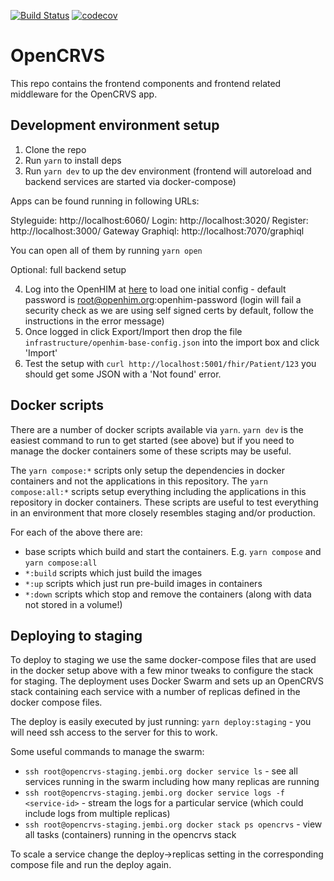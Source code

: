 [![Build Status](https://travis-ci.com/jembi/OpenCRVS.svg?token=VAkt1HxiHGcBsXWJ7mWy&branch=master)](https://travis-ci.com/jembi/OpenCRVS) [![codecov](https://codecov.io/gh/jembi/OpenCRVS/branch/master/graph/badge.svg?token=ZDi55WmcbB)](https://codecov.io/gh/jembi/OpenCRVS)

# OpenCRVS

This repo contains the frontend components and frontend related middleware for the OpenCRVS app.

## Development environment setup

1. Clone the repo
2. Run `yarn` to install deps
3. Run `yarn dev` to up the dev environment (frontend will autoreload and backend services are started via docker-compose)

Apps can be found running in following URLs:

Styleguide: http://localhost:6060/
Login: http://localhost:3020/
Register: http://localhost:3000/
Gateway Graphiql: http://localhost:7070/graphiql

You can open all of them by running `yarn open`

Optional: full backend setup

4. Log into the OpenHIM at [here](http://localhost:8888) to load one initial config - default password is root@openhim.org:openhim-password (login will fail a security check as we are using self signed certs by default, follow the instructions in the error message)
5. Once logged in click Export/Import then drop the file `infrastructure/openhim-base-config.json` into the import box and click 'Import'
6. Test the setup with `curl http://localhost:5001/fhir/Patient/123` you should get some JSON with a 'Not found' error.

## Docker scripts

There are a number of docker scripts available via `yarn`. `yarn dev` is the easiest command to run to get started (see above) but if you need to manage the docker containers some of these scripts may be useful.

The `yarn compose:*` scripts only setup the dependencies in docker containers and not the applications in this repository. The `yarn compose:all:*` scripts setup everything including the applications in this repository in docker containers. These scripts are useful to test everything in an environment that more closely resembles staging and/or production.

For each of the above there are:
  * base scripts which build and start the containers. E.g. `yarn compose` and `yarn compose:all`
  * `*:build` scripts which just build the images
  * `*:up` scripts which just run pre-build images in containers
  * `*:down` scripts which stop and remove the containers (along with data not stored in a volume!)

## Deploying to staging

To deploy to staging we use the same docker-compose files that are used in the docker setup above with a few minor tweaks to configure the stack for staging. The deployment uses Docker Swarm and sets up an OpenCRVS stack containing each service with a number of replicas defined in the docker compose files.

The deploy is easily executed by just running: `yarn deploy:staging` - you will need ssh access to the server for this to work.

Some useful commands to manage the swarm:
  * `ssh root@opencrvs-staging.jembi.org docker service ls` - see all services running in the swarm including how many replicas are running
  * `ssh root@opencrvs-staging.jembi.org docker service logs -f <service-id>` - stream the logs for a particular service (which could include logs from multiple replicas)
  * `ssh root@opencrvs-staging.jembi.org docker stack ps opencrvs` - view all tasks (containers) running in the opencrvs stack

To scale a service change the deploy->replicas setting in the corresponding compose file and run the deploy again.
